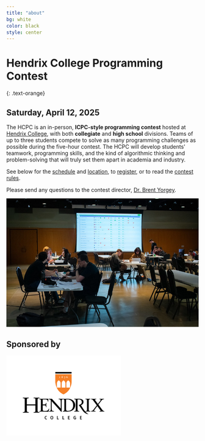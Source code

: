 ```yaml
---
title: "about"
bg: white
color: black
style: center
---
```


# Hendrix College Programming Contest
{: .text-orange}

## Saturday, April 12, 2025

The HCPC is an in-person, **ICPC-style programming contest** hosted at
[Hendrix College](https://www.hendrix.edu/), with both **collegiate**
and **high school** divisions.  Teams of up to three students compete
to solve as many programming challenges as possible during the
five-hour contest.  The HCPC will develop students' teamwork,
programming skills, and the kind of algorithmic thinking and
problem-solving that will truly set them apart in academia and
industry.

See below for the [schedule](#schedule) and [location](#location), to
[register](#registration), or to read the [contest rules](#rules).

Please send any questions to the contest director, [Dr. Brent
Yorgey](mailto:yorgey@hendrix.edu).

<img src="img/wide24.jpg" />

<br />

## Sponsored by

<!-- <a href="https://www.acxiom.com/"><img src="img/acxiom.png" width="300" /></a> -->
<a href="https://www.hendrix.edu/"><img src="img/Hendrix.png" width="300" /></a>
<!-- <a href="https://kattis.com/"><img src="img/kattis-transparent.png" width="300" /></a> -->
